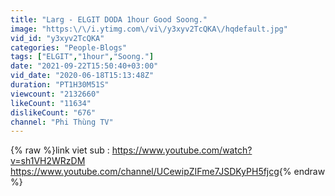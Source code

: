```yaml
---
title: "Larg - ELGIT DODA 1hour Good Soong."
image: "https:\/\/i.ytimg.com\/vi\/y3xyv2TcQKA\/hqdefault.jpg"
vid_id: "y3xyv2TcQKA"
categories: "People-Blogs"
tags: ["ELGIT","1hour","Soong."]
date: "2021-09-22T15:50:40+03:00"
vid_date: "2020-06-18T15:13:48Z"
duration: "PT1H30M51S"
viewcount: "2132660"
likeCount: "11634"
dislikeCount: "676"
channel: "Phi Thùng TV"
---
```

{% raw %}link viet sub : <a rel="nofollow" target="blank" href="https://www.youtube.com/watch?v=sh1VH2WRzDM">https://www.youtube.com/watch?v=sh1VH2WRzDM</a><br /><a rel="nofollow" target="blank" href="https://www.youtube.com/channel/UCewipZIFme7JSDKyPH5fjcg">https://www.youtube.com/channel/UCewipZIFme7JSDKyPH5fjcg</a>{% endraw %}
